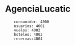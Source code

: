 # AgenciaLucatic

        consumidor: 4000
        usuarios: 4001
        vuelos: 4002
        hoteles: 4003
        reservas:4004



